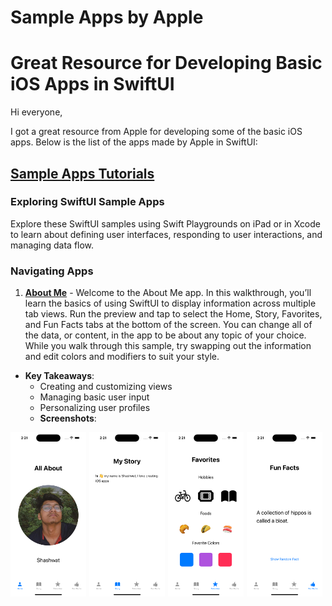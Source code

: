 # Sample Apps by Apple

# Great Resource for Developing Basic iOS Apps in SwiftUI

Hi everyone,

I got a great resource from Apple for developing some of the basic iOS apps. Below is the list of the apps made by Apple in SwiftUI:

## [Sample Apps Tutorials](https://developer.apple.com/tutorials/sample-apps)

### Exploring SwiftUI Sample Apps
Explore these SwiftUI samples using Swift Playgrounds on iPad or in Xcode to learn about defining user interfaces, responding to user interactions, and managing data flow.

### Navigating Apps

1. **[About Me](https://developer.apple.com/tutorials/sample-apps/aboutme)** - Welcome to the About Me app. In this walkthrough, you’ll learn the basics of using SwiftUI to display information across multiple tab views.
Run the preview and tap to select the Home, Story, Favorites, and Fun Facts tabs at the bottom of the screen.
You can change all of the data, or content, in the app to be about any topic of your choice. While you walk through this sample, try swapping out the information and edit colors and modifiers to suit your style.
 - **Key Takeaways**:
     - Creating and customizing views
     - Managing basic user input
     - Personalizing user profiles
   - **Screenshots**:

<div style="display: flex; flex-wrap: wrap;">
    <img src="screenshots/aboutme_home.png" alt="About Me Home" style="width: 24%; margin-right: 1%;" />
    <img src="screenshots/aboutme_story.png" alt="About Me Story" style="width: 24%; margin-right: 1%;" />
    <img src="screenshots/aboutme_fav.png" alt="About Me Favorites" style="width: 24%; margin-right: 1%;" />
    <img src="screenshots/aboutme_funfact.png" alt="About Me Fun Fact" style="width: 24%;" />
</div>

     
     






     





